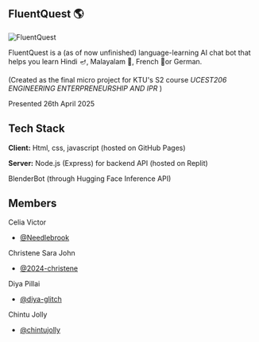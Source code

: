 ## FluentQuest 🌎
![FluentQuest](https://github.com/user-attachments/assets/562d945a-e046-4c47-805d-c13987938b53)

FluentQuest is a (as of now unfinished) language-learning AI chat bot that helps you learn Hindi 🪔, Malayalam 🌴, French 🥖or German. 

(Created as the final micro project for KTU's S2 course *UCEST206 ENGINEERING ENTERPRENEURSHIP AND IPR* )

Presented 26th April 2025

## Tech Stack

**Client:** Html, css, javascript (hosted on GitHub Pages)

**Server:** Node.js (Express) for backend API (hosted on Replit)

BlenderBot (through Hugging Face Inference API)

## Members

Celia Victor
- [@Needlebrook](https://www.github.com/Needlebrook)

Christene Sara John 
- [@2024-christene](https://github.com/2024-Christene)

Diya Pillai
- [@diya-glitch](https://github.com/diya-glitch)

Chintu Jolly
- [@chintujolly](https://github.com/chintujolly)

